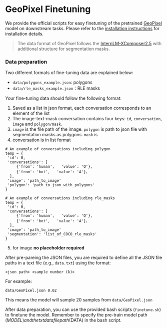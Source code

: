 # GeoPixel Finetuning

We provide the official scripts for easy finetuning of the pretrained [GeoPixel](https://huggingface.co/MBZUAI/GeoPixel-7B) model on downstream tasks. Please refer to the [installation instructions](../docs/install.md) for installation details.

> The data format of GeoPixel follows the [InternLM-XComposer2.5](https://github.com/InternLM/InternLM-XComposer/tree/main) with additional structure for segmentation masks.

### Data preparation

Two different formats of fine-tuning data are explained below:

- `data/polygons_example.json`: polygons
- `data/rle_masks_example.json`：RLE masks

Your fine-tuning data should follow the following format:

1. Saved as a list in json format, each conversation corresponds to an element of the list
2. The image-text-mask conversation contains four keys: `id`, `conversation`, `image` and `polygon/mask`.
3. `image` is the file path of the image. `polygon` is path to json file with segmentation masks as polygons. `mask` is 
4. conversation is in list format

```
# An example of conversations including polygon 
temp = {
 'id': 0,
 'conversations': [
     {'from': 'human',   'value': 'Q'},
     {'from': 'bot',   'value': 'A'}，
  ],
 'image': 'path_to_image'
 'polygon': 'path_to_json_with_polygons'
}

```
```
# An example of conversations including rle_masks
temp = {
 'id': 0,
 'conversations': [
     {'from': 'human',   'value': 'Q'},
     {'from': 'bot',   'value': 'A'}，
  ],
 'image': 'path_to_image'
 'segmentation': 'list_of_COCO_rle_masks'
}

```

5. for image **no placeholder required**


After pre-pareing the JSON files, you are required to define all the JSON file paths in a text file (e.g., `data.txt`) using the format:

```
<json path> <sample number (k)>
```

For example:

```
data/GeoPixel.json 0.02
```

This means the model will sample 20 samples from `data/GeoPixel.json`

After data preparation, you can use the provided bash scripts (`finetune.sh`) to finetune the model. Remember to specify the pre-train model path ($MODEL) and the txt data file path ($DATA) in the bash script.

